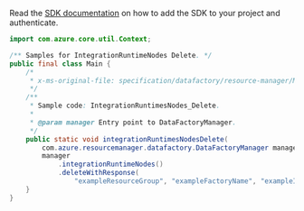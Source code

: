 Read the [SDK documentation](https://github.com/Azure/azure-sdk-for-java/blob/azure-resourcemanager-datafactory_1.0.0-beta.15/sdk/datafactory/azure-resourcemanager-datafactory/README.md) on how to add the SDK to your project and authenticate.

```java
import com.azure.core.util.Context;

/** Samples for IntegrationRuntimeNodes Delete. */
public final class Main {
    /*
     * x-ms-original-file: specification/datafactory/resource-manager/Microsoft.DataFactory/stable/2018-06-01/examples/IntegrationRuntimeNodes_Delete.json
     */
    /**
     * Sample code: IntegrationRuntimesNodes_Delete.
     *
     * @param manager Entry point to DataFactoryManager.
     */
    public static void integrationRuntimesNodesDelete(
        com.azure.resourcemanager.datafactory.DataFactoryManager manager) {
        manager
            .integrationRuntimeNodes()
            .deleteWithResponse(
                "exampleResourceGroup", "exampleFactoryName", "exampleIntegrationRuntime", "Node_1", Context.NONE);
    }
}
```
